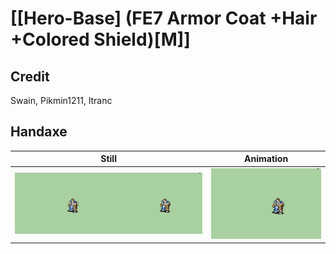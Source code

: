 # [\[Hero-Base\] \(FE7 Armor Coat +Hair +Colored Shield\)\[M\]]

## Credit

Swain, Pikmin1211, ltranc
	
## Handaxe

| Still | Animation |
| :---: | :-------: |
| ![Handaxe still](./Handaxe_000.png) | ![Handaxe animation](./Handaxe.gif) |
